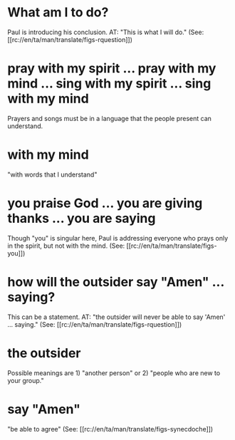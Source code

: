 # What am I to do?

Paul is introducing his conclusion. AT: "This is what I will do." (See: [[rc://en/ta/man/translate/figs-rquestion]])

# pray with my spirit ... pray with my mind ... sing with my spirit ... sing with my mind

Prayers and songs must be in a language that the people present can understand.

# with my mind

"with words that I understand"

# you praise God ... you are giving thanks ... you are saying

Though "you" is singular here, Paul is addressing everyone who prays only in the spirit, but not with the mind. (See: [[rc://en/ta/man/translate/figs-you]])

# how will the outsider say "Amen" ... saying?

This can be a statement. AT: "the outsider will never be able to say 'Amen' ... saying." (See: [[rc://en/ta/man/translate/figs-rquestion]])

# the outsider

Possible meanings are 1) "another person" or 2) "people who are new to your group."

# say "Amen"

"be able to agree" (See: [[rc://en/ta/man/translate/figs-synecdoche]])